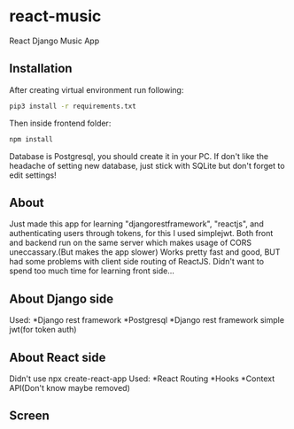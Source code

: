 # react-music
React Django Music App
## Installation
After creating virtual environment run following:
```bash
pip3 install -r requirements.txt
```
Then inside frontend folder:
```bash
npm install
```
Database is Postgresql, you should create it in your PC.
If don't like the headache of setting new database, just stick with SQLite but don't forget to edit settings!
## About
Just made this app for learning "djangorestframework", "reactjs", and authenticating users through tokens, for this I used simplejwt.
Both front and backend run on the same server which makes usage of CORS uneccassary.(But makes the app slower)
Works pretty fast and good, BUT had some problems with client side routing of ReactJS.
Didn't want to spend too much time for learning front side...
## About Django side
Used:
*Django rest framework
*Postgresql
*Django rest framework simple jwt(for token auth)
## About React side
Didn't use npx create-react-app
Used:
*React Routing
*Hooks
*Context API(Don't know maybe removed)
## Screen
